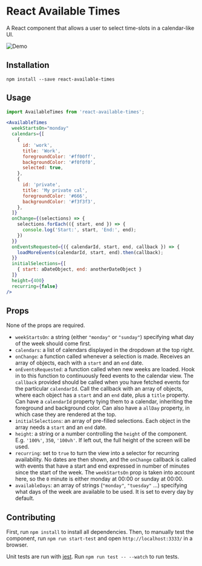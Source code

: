 # React Available Times

A React component that allows a user to select time-slots in a calendar-like UI.

![Demo](/available-times-demo.gif)

## Installation
```
npm install --save react-available-times
```

## Usage

```jsx
import AvailableTimes from 'react-available-times';

<AvailableTimes
  weekStartsOn="monday"
  calendars={[
    {
      id: 'work',
      title: 'Work',
      foregroundColor: '#ff00ff',
      backgroundColor: '#f0f0f0',
      selected: true,
    },
    {
      id: 'private',
      title: 'My private cal',
      foregroundColor: '#666',
      backgroundColor: '#f3f3f3',
    },
  ]}
  onChange={(selections) => {
    selections.forEach(({ start, end }) => {
      console.log('Start:', start, 'End:', end);
    })
  }}
  onEventsRequested={({ calendarId, start, end, callback }) => {
    loadMoreEvents(calendarId, start, end).then(callback);
  }}
  initialSelections={[
    { start: aDateObject, end: anotherDateObject }
  ]}
  height={400}
  recurring={false}
/>
```

## Props

None of the props are required.

- `weekStartsOn`: a string (either `"monday"` or `"sunday"`) specifying what
  day of the week should come first.
- `calendars`: a list of calendars displayed in the dropdown at the top right.
- `onChange`: a function called whenever a selection is made. Receives an array
  of objects, each with a `start` and an `end` date.
- `onEventsRequested`: a function called when new weeks are loaded. Hook in to
  this function to continuously feed events to the calendar view. The `callback`
  provided should be called when you have fetched events for the particular
  `calendarId`. Call the callback with an array of objects, where each object
  has a `start` and an `end` date, plus a `title` property. Can have a
  `calendarId` property tying them to a calendar, inheriting the foreground and
  background color. Can also have a `allDay` property, in which case they are
  rendered at the top.
- `initialSelections`: an array of pre-filled selections. Each object in the
  array needs a `start` and an `end` date.
- `height`: a string or a number controlling the `height` of the component.
  E.g. `'100%'`, `350`, `'100vh'`. If left out, the full height of the screen
  will be used.
- `recurring`: set to `true` to turn the view into a selector for recurring
  availability. No dates are then shown, and the `onChange` callback is called
  with events that have a start and end expressed in number of minutes since
  the start of the week. The `weekStartsOn` prop is taken into account here, so
  the `0` minute is either monday at 00:00 or sunday at 00:00.
- `availableDays`: an array of strings (`"monday"`, `"tuesday"` ...) specifying
  what days of the week are available to be used. It is set to every day by default.

## Contributing

First, run `npm install` to install all dependencies. Then, to manually test
the component, run `npm run start-test` and open `http://localhost:3333/` in a
browser.

Unit tests are run with [jest](https://facebook.github.io/jest/). Run `npm run
test -- --watch` to run tests.
